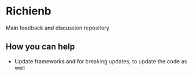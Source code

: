 # Richienb

Main feedback and discussion repository

## How you can help

- Update frameworks and for breaking updates, to update the code as well
